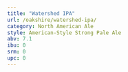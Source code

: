 ```yaml
---
title: "Watershed IPA"
url: /oakshire/watershed-ipa/
category: North American Ale
style: American-Style Strong Pale Ale
abv: 7.1
ibu: 0
srm: 0
upc: 0
---
```


